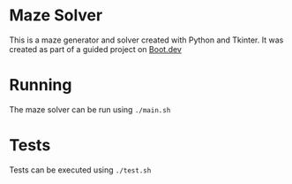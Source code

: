 # Maze Solver

This is a maze generator and solver created with Python and Tkinter. It was
created as part of a guided project on [Boot.dev](https://www.boot.dev/)

# Running

The maze solver can be run using `./main.sh`

# Tests

Tests can be executed using `./test.sh`